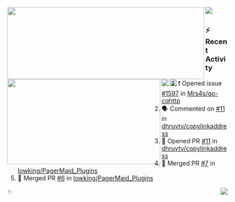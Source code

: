 <p>
  <p>
  <img align="left" width="450" height="165" src="https://github-readme-stats.vercel.app/api?username=lowking&bg_color=0D1116&theme=synthwave&show_icons=true&hide_border=true&line_height=20&title_color=4E7C65&icon_color=555&show_owner=true&text_color=777&count_private=true"/>
  </p>
  <p>
  <img align="left" width="350" height="195" src="https://github-readme-stats.vercel.app/api/top-langs/?layout=compact&username=lowking&bg_color=0D1116&theme=synthwave&show_icons=true&hide_border=true&line_height=20&title_color=4E7C65&icon_color=555&show_owner=true&text_color=777&hide&langs_count=4"/>
  </p>
  <p>
    <a align="left" href="https://t.me/Violettoy_bot"><img src="https://img.shields.io/badge/Telegram-%2352A4DB.svg?&style=social&logo=telegram&logoColor=white" /></a>&nbsp;&nbsp;
    <img align="left" src="https://github.com/lowking/lowking/workflows/Waka%20Readme/badge.svg" />&nbsp;&nbsp;
    <img align="left" src="https://github.com/lowking/lowking/workflows/Activity%20Readme/badge.svg" />
  </p>
</p>

### :zap: Recent Activity

<!--START_SECTION:activity-->
1. ❗️ Opened issue [#1597](https://github.com/Mrs4s/go-cqhttp/issues/1597) in [Mrs4s/go-cqhttp](https://github.com/Mrs4s/go-cqhttp)
2. 🗣 Commented on [#11](https://github.com/dhruvtv/copylinkaddress/issues/11) in [dhruvtv/copylinkaddress](https://github.com/dhruvtv/copylinkaddress)
3. 💪 Opened PR [#11](https://github.com/dhruvtv/copylinkaddress/pull/11) in [dhruvtv/copylinkaddress](https://github.com/dhruvtv/copylinkaddress)
4. 🎉 Merged PR [#7](https://github.com/lowking/PagerMaid_Plugins/pull/7) in [lowking/PagerMaid_Plugins](https://github.com/lowking/PagerMaid_Plugins)
5. 🎉 Merged PR [#6](https://github.com/lowking/PagerMaid_Plugins/pull/6) in [lowking/PagerMaid_Plugins](https://github.com/lowking/PagerMaid_Plugins)
<!--END_SECTION:activity-->

✨<img align="right" src="http://profile-counter.glitch.me/lowking/count.svg"/>
